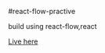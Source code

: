 
#react-flow-practive

build using react-flow,react

[Live here](https://meek-mooncake-042144.netlify.app/)